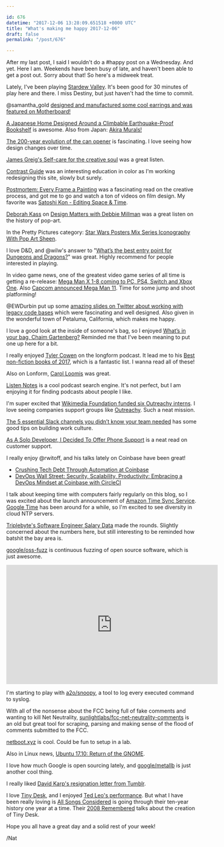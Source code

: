 ```yaml
---

id: 676
datetime: "2017-12-06 13:28:09.651518 +0000 UTC"
title: "What's making me happy 2017-12-06"
draft: false
permalink: "/post/676"

---
```


After my last post, I said I wouldn't do a #happy post on a Wednesday. And yet. Here I am. Weekends have been busy of late, and haven't been able to get a post out. Sorry about that! So here's a midweek treat.

Lately, I've been playing [Stardew Valley](https://stardewvalley.net/). It's been good for 30 minutes of play here and there. I miss Destiny, but just haven't had the time to commit.


@samantha_gold [designed and manufactured some cool earrings and was featured on Motherboard!](https://motherboard.vice.com/en_us/article/vbze3d/yubikey-earrings)

[A Japanese Home Designed Around a Climbable Earthquake-Proof Bookshelf](http://www.thisiscolossal.com/2017/12/a-japanese-home-designed-around-a-climbable-earthquake-proof-bookshelf/) is awesome. Also from Japan: [Akira Murals!](https://kotaku.com/how-to-make-tokyo-look-cooler-akira-murals-1820791743)

[The 200-year evolution of the can opener](https://arstechnica.com/gadgets/2017/11/dont-lose-a-finger-the-200-year-evolution-of-the-can-opener/) is fascinating. I love seeing how design changes over time.

[James Greig's Self-care for the creative soul](https://creativemornings.com/talks/james-greig/1) was a great listen.

[Contrast Guide](https://usecontrast.com/guide) was an interesting education in color as I'm working redesigning this site, slowly but surely.

[Postmortem: Every Frame a Painting](https://medium.com/@tonyszhou/postmortem-1b338537fabc?source=ifttt--------------1) was a fascinating read on the creative process, and got me to go and watch a ton of videos on film design. My favorite was [Satoshi Kon - Editing Space & Time](https://www.youtube.com/watch?v=oz49vQwSoTE&feature=youtu.be).

[Deborah Kass](http://pca.st/gsoB) on [Design Matters with Debbie Millman](http://www.debbiemillman.com/designmatters/) was a great listen on the history of pop-art.

In the Pretty Pictures category: [Star Wars Posters Mix Series Iconography With Pop Art Sheen](https://io9.gizmodo.com/these-star-wars-posters-mix-series-iconography-with-pop-1820956544). 


I love D&D, and @wilw's answer to "[What’s the best entry point for Dungeons and Dragons?](http://wilwheaton.net/2017/11/whats-the-best-entry-point-for-dungeons-and-dragons/)" was great. Highly recommend for people interested in playing.

In video game news, one of the greatest video game series of all time is getting a re-release: [Mega Man X 1-8 coming to PC, PS4, Switch and Xbox One](https://www.polygon.com/platform/amp/2017/12/4/16734630/mega-man-x-series-pc-ps4-switch-xbox-one). Also [Capcom announced Mega Man 11](https://kotaku.com/capcom-announces-mega-man-11-1820983671/amp). Time for some jump and shoot platforming!



@EWDurbin put up some [amazing slides on Twitter about working with legacy code bases](https://twitter.com/EWDurbin/status/937501761647939584) which were fascinating and well designed. Also given in the wonderful town of Petaluma, California, which makes me happy.


I love a good look at the inside of someone's bag, so I enjoyed [What’s in your bag, Chaim Gartenberg?](https://www.theverge.com/2017/12/2/16717370/whats-in-your-bag-chaim-gartenberg) Reminded me that I've been meaning to put one up here for a bit.


I really enjoyed [Tyler Cowen](https://longform.org/posts/longform-podcast-270-tyler-cowen) on the longform podcast. It lead me to his [Best non-fiction books of 2017](http://marginalrevolution.com/marginalrevolution/2017/12/best-non-fiction-books-2017.html), which is a fantastic list. I wanna read all of these!

Also on Lonform, [Carol Loomis](https://longform.org/posts/longform-podcast-152-carol-loomis) was great.


[Listen Notes](https://www.listennotes.com/?s=logo) is a cool podcast search engine. It's not perfect, but I am enjoying it for finding podcasts about people I like.


I'm super excited that [Wikimedia Foundation funded six Outreachy interns](https://blog.wikimedia.org/2017/12/01/six-outreachy-interns-funded/). I love seeing companies support groups like [Outreachy](https://www.outreachy.org/). Such a neat mission.


[The 5 essential Slack channels you didn’t know your team needed](https://slackhq.com/the-5-essential-slack-channels-you-didnt-know-your-team-needed-a047d0c5acb3) has some good tips on building work culture.

[As A Solo Developer, I Decided To Offer Phone Support](http://plumshell.com/2017/11/30/as-a-solo-app-developer-i-decided-to-offer-phone-support-and-this-is-what-happened/) is a neat read on customer support.

I really enjoy @rwitoff, and his talks lately on Coinbase have been great!

 - [Crushing Tech Debt Through Automation at Coinbase](https://www.infoq.com/presentations/coinbase-technical-debt)
 - [DevOps Wall Street: Security, Scalability, Productivity: Embracing a DevOps Mindset at Coinbase with CircleCI](https://circleci.com/blog/devops-wall-street-security-scalability-productivity-embracing-a-devops-mindset-at-coinbase-with-circleci/)


I talk about keeping time with computers fairly regularly on this blog, so I was excited about the launch announcement of [Amazon Time Sync Service](https://aws.amazon.com/blogs/aws/keeping-time-with-amazon-time-sync-service/). [Google Time](https://developers.google.com/time/) has been around for a while, so I'm excited to see diversity in cloud NTP servers.

[Triplebyte's Software Engineer Salary Data](https://triplebyte.com/software-engineer-salary) made the rounds. Slightly concerned about the numbers here, but still interesting to be reminded how batshit the bay area is.

[google/oss-fuzz](https://github.com/google/oss-fuzz) is continuous fuzzing of open source software, which is just awesome.

<iframe width="560" height="315" src="https://www.youtube-nocookie.com/embed/6ZfuNTqbHE8" frameborder="0" gesture="media" allow="encrypted-media" allowfullscreen></iframe>

I'm starting to play with [a2o/snoopy](https://github.com/a2o/snoopy), a tool to log every executed command to syslog.


With all of the nonsense about the FCC being full of fake comments and wanting to kill Net Neutrality, [sunlightlabs/fcc-net-neutrality-comments](https://github.com/sunlightlabs/fcc-net-neutrality-comments) is an old but great tool for scraping, parsing and making sense of the flood of comments submitted to the FCC.

[netboot.xyz](https://netboot.xyz/) is cool. Could be fun to setup in a lab.

Also in Linux news, [Ubuntu 17.10: Return of the GNOME](https://arstechnica.com/gadgets/2017/11/ubuntu-17-10-return-of-the-gnome/).

I love how much Google is open sourcing lately, and [google/metallb](https://github.com/google/metallb) is just another cool thing.

I really liked [David Karp's resignation letter from Tumblr](https://www.davidslog.com/167947597220/letter-i-just-sent-to-my-team).

I love [Tiny Desk](https://www.npr.org/series/tiny-desk-concerts/), and I enjoyed [Ted Leo's performance](https://www.npr.org/event/music/567746529/ted-leo-tiny-desk-concert). But what I have been really loving is [All Songs Considered](https://www.npr.org/podcasts/510019/all-songs-considered) is going through their ten-year history one year at a time. Their 
 [2008 Remembered](http://pca.st/TvOF) talks about the creation of Tiny Desk.

Hope you all have a great day and a solid rest of your week!

/Nat
